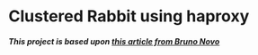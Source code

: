# Clustered Rabbit using haproxy
##### This project is based upon [this article from Bruno Novo](https://imasters.com.br/devsecops/clusterizando-rabbitmq-com-docker-compose)
